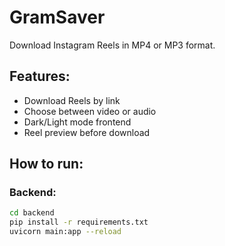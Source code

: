 # GramSaver

Download Instagram Reels in MP4 or MP3 format.

## Features:
- Download Reels by link
- Choose between video or audio
- Dark/Light mode frontend
- Reel preview before download

## How to run:

### Backend:
```bash
cd backend
pip install -r requirements.txt
uvicorn main:app --reload
